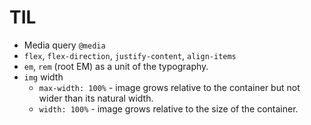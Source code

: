 # TIL

- Media query `@media`
- `flex`, `flex-direction`, `justify-content`, `align-items`
- `em`, `rem` (root EM) as a unit of the typography.
- `img` width
  - `max-width: 100%` - image grows relative to the container but not wider than its natural width.
  - `width: 100%` - image grows relative to the size of the container.
